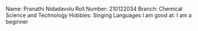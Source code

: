 Name: Pranathi Nidadavolu
Roll Number: 210122034
Branch: Chemical Science and Technology
Hobbies: Singing
Languages I am good at: I am a beginner
